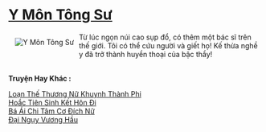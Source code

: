 <a href="https://truyentiki.com/y-mon-tong-su.30462/" title="Y Môn Tông Sư"><h1>Y Môn Tông Sư</h1></a><div style="display:table"><img align="right" style="float: left; padding: 10px;" src="https://truyentiki.com/a/img/str/src/30462.jpg" alt="Y Môn Tông Sư">Từ lúc ngọn núi cao sụp đổ, có thêm một bác sĩ trên thế giới. Tôi có thể cứu người và giết họ! Kế thừa nghề y đã trở thành huyền thoại của bậc thầy!</div><p><br><b>Truyện Hay Khác :</b></p><a href="https://truyentiki.com/loan-the-thuong-nu-khuynh-thanh-phi.30461/" alt="Loạn Thế Thương Nữ Khuynh Thành Phi">Loạn Thế Thương Nữ Khuynh Thành Phi</a><br/><a href="https://github.com/nownovels/truyenhay/tree/master/truyenhay/30759/README.md" alt="Hoắc Tiên Sinh Kết Hôn Đi">Hoắc Tiên Sinh Kết Hôn Đi</a><br/><a href="https://github.com/nownovels/truyenhay/tree/master/truyenhay/30580/README.md" alt="Bá Ái Chi Tâm Cơ Đích Nữ">Bá Ái Chi Tâm Cơ Đích Nữ</a><br/><a href="https://github.com/nownovels/truyenhay/tree/master/truyenhay/30827/README.md" alt="Đại Ngụy Vương Hầu">Đại Ngụy Vương Hầu</a><br/>